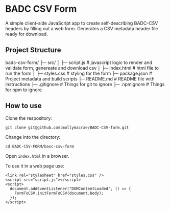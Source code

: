 # BADC CSV Form

A simple client-side JavaScript app to create self-describing BADC-CSV headers by filling out a web form. Generates a CSV metadata header file ready for download.

## Project Structure

badc-csv-form/
├─ src/
│  ├─ script.js             # javascript logic to render and validate form, genereate and download csv
│  ├─ index.html            # html file to run the form
│  ├─ styles.css            # styling for the form
├─ package.json             # Project metadata and build scripts
├─ README.md                # README file with instructions
├─ .gitignore               # Things for git to ignore
├─ .npmignore               # Things for npm to ignore


## How to use

Clone the respository:
```
git clone git@github.com:mollymacrae/BADC-CSV-form.git
```
Change into the directory:
```
cd BADC-CSV-FORM/basc-csv-form
```
Open `index.html` in a browser.

To use it in a web page use:
```
<link rel="stylesheet" href="styles.css" />
<script src="script.js"></script>
<script>
  document.addEventListener("DOMContentLoaded", () => {
    FormToCSV.initFormToCSV(document.body);
  });
</script>

```